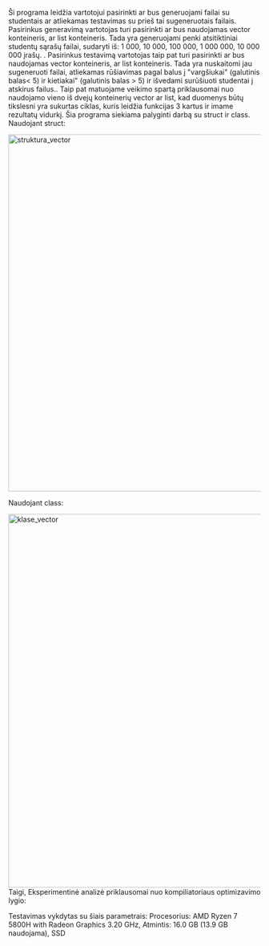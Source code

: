 Ši programa leidžia vartotojui pasirinkti ar bus generuojami failai su studentais ar atliekamas testavimas su prieš tai sugeneruotais failais. Pasirinkus generavimą vartotojas turi pasirinkti ar bus naudojamas vector konteineris, ar list konteineris. Tada yra generuojami penki atsitiktiniai studentų sąrašų failai, sudaryti iš: 1 000, 10 000, 100 000, 1 000 000, 10 000 000 įrašų. . Pasirinkus testavimą vartotojas taip pat turi pasirinkti ar bus naudojamas vector konteineris, ar list konteineris. Tada yra nuskaitomi jau sugeneruoti failai, atliekamas rūšiavimas pagal balus į "vargšiukai" (galutinis balas< 5) ir kietiakai" (galutinis balas > 5) ir išvedami surūšiuoti studentai į atskirus failus.. Taip pat matuojame veikimo spartą priklausomai nuo naudojamo vieno iš dvejų konteinerių vector ar list, kad duomenys būtų tikslesni yra sukurtas ciklas, kuris leidžia funkcijas 3 kartus ir imame rezultatų vidurkį. Šia programa siekiama palyginti darbą su struct ir class.
Naudojant struct:

<img width="712" alt="struktura_vector" src="https://github.com/edabarsteigaite/antras/assets/145291058/e50ac92f-0c2b-4407-9511-a62a9c3d0474">

Naudojant class:

<img width="745" alt="klase_vector" src="https://github.com/edabarsteigaite/antras/assets/145291058/26381fa4-f82e-4080-bfd9-59c6a8e39dc3">
Taigi, 
Eksperimentinė analizė priklausomai nuo kompiliatoriaus optimizavimo lygio:

Testavimas vykdytas su šiais parametrais: Procesorius: AMD Ryzen 7 5800H with Radeon Graphics 3.20 GHz, Atmintis: 16.0 GB (13.9 GB naudojama), SSD

